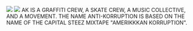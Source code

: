 ![](https://user-images.githubusercontent.com/55336959/175206947-09743544-3a85-417c-9e00-11ff64c74b1f.png#gh-dark-mode-only)
![](https://user-images.githubusercontent.com/55336959/175207221-c7acc9fe-9fa8-4c88-9400-75e75aaaa0fc.png#gh-light-mode-only)
AK IS A GRAFFITI CREW, A SKATE CREW, A MUSIC COLLECTIVE, AND A MOVEMENT. THE NAME ANTI-KORRUPTION IS BASED ON THE NAME OF THE CAPITAL STEEZ MIXTAPE "AMERIKKKAN KORRUPTION".
